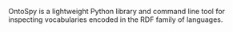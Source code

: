 OntoSpy is a lightweight Python library and command line tool for inspecting vocabularies encoded in the RDF family of languages.